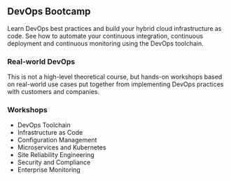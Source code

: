 ## DevOps Bootcamp
Learn DevOps best practices and build your hybrid cloud infrastructure as code. See how to automate your continuous integration, continuous deployment and continuous monitoring using the DevOps toolchain.

### Real-world DevOps
This is not a high-level theoretical course, but hands-on workshops based on real-world use cases put together from implementing DevOps practices with customers and companies.

### Workshops
* DevOps Toolchain
* Infrastructure as Code
* Configuration Management
* Microservices and Kubernetes
* Site Reliability Engineering
* Security and Compliance
* Enterprise Monitoring

